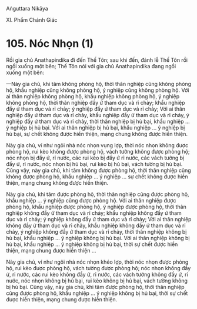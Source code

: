 Aṅguttara Nikāya

XI. Phẩm Chánh Giác

# 105. Nóc Nhọn (1)

Rồi gia chủ Anathapindika đi đến Thế Tôn; sau khi đến, đảnh lễ Thế Tôn rồi ngồi xuống một bên; Thế Tôn nói với gia chủ Anathapindika đang ngồi xuống một bên:

—Này gia chủ, khi tâm không phòng hộ, thời thân nghiệp cũng không phòng hộ, khẩu nghiệp cũng không phòng hộ, ý nghiệp cũng không phòng hộ. Với ai thân nghiệp không phòng hộ, khẩu nghiệp không phòng hộ, ý nghiệp không phòng hộ, thời thân nghiệp đầy ứ tham dục và rỉ chảy; khẩu nghiệp đầy ứ tham dục và rỉ chảy; ý nghiệp đầy ứ tham dục và rỉ chảy; Với ai thân nghiệp đầy ứ tham dục và rỉ chảy, khẩu nghiệp đầy ứ tham dục và rỉ chảy, ý nghiệp đầy ứ tham dục và rỉ chảy, thời thân nghiệp bị hủ bại, khẩu nghiệp ... ý nghiệp bị hủ bại. Với ai thân nghiệp bị hủ bại, khẩu nghiệp ... ý nghiệp bị hủ bại, sự chết không được hiền thiện, mạng chung không được hiền thiện.

Này gia chủ, ví như ngôi nhà nóc nhọn vụng lợp, thời nóc nhọn không được phòng hộ, rui kèo không được phòng hộ, vách tường không được phòng hộ; nóc nhọn bị đầy ứ, rỉ nước, các rui kèo bị đầy ứ rỉ nước, các vách tường bị đầy ứ, rỉ nước, nóc nhọn bị hủ bại, rui kèo bị hủ bại, vách tường bị hủ bại. Cũng vậy, này gia chủ, khi tâm không được phòng hộ, thời thân nghiệp cũng không được phòng hộ, khẩu nghiệp ... ý nghiệp ... sự chết không được hiền thiện, mạng chung không được hiền thiện.

Này gia chủ, khi tâm được phòng hộ, thời thân nghiệp cũng được phòng hộ, khẩu nghiệp ... ý nghiệp cũng được phòng hộ. Với ai thân nghiệp được phòng hộ, khẩu nghiệp được phòng hộ, ý nghiệp được phòng hộ, thời thân nghiệp không đầy ứ tham dục và rỉ chảy; khẩu nghiệp không đầy ứ tham dục và rỉ chảy; ý nghiệp không đầy ứ tham dục và rỉ chảy; Với ai thân nghiệp không đầy ứ tham dục và rỉ chảy, khẩu nghiệp không đầy ứ tham dục và rỉ chảy, ý nghiệp không đầy ứ tham dục và rỉ chảy, thời thân nghiệp không bị hủ bại, khẩu nghiệp ... ý nghiệp không bị hủ bại. Với ai thân nghiệp không bị hủ bại, khẩu nghiệp ... ý nghiệp không bị hủ bại, thời sự chết được hiền thiện, mạng chung được hiền thiện ...

Này gia chủ, ví như ngôi nhà nóc nhọn khéo lợp, thời nóc nhọn được phòng hộ, rui kèo được phòng hộ, vách tường được phòng hộ; nóc nhọn không đầy ứ, rỉ nước, các rui kèo không đầy ứ, rỉ nước, các vách tường không đầy ứ, rỉ nước, nóc nhọn không bị hủ bại, rui kèo không bị hủ bại, vách tường không bị hủ bại. Cũng vậy, này gia chủ, khi tâm được phòng hộ, thời thân nghiệp cũng được phòng hộ, khẩu nghiệp ... ý nghiệp không bị hủ bại, thời sự chết được hiền thiện, mạng chung được hiền thiện.

